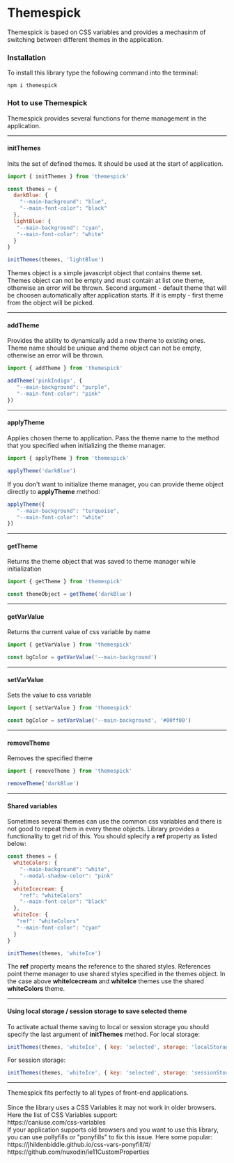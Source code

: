 # Themespick
Themespick is based on CSS variables and provides a mechasinm of switching between different themes in the application.

<h3>Installation</h3>
To install this library type the following command into the terminal:

```
npm i themespick
```

<h3>Hot to use Themespick</h3>

Themespick provides several functions for theme management in the application.
<hr>
<h4>initThemes</h4>
Inits the set of defined themes. It should be used at the start of application.

```javascript
import { initThemes } from 'themespick'
```

```javascript
const themes = {
  darkBlue: {
    "--main-background": "blue",
    "--main-font-color": "black"
  },
  lightBlue: {
   "--main-background": "cyan",
   "--main-font-color": "white"
  }
}

initThemes(themes, 'lightBlue')

```
Themes object is a simple javascript object that contains theme set. Themes object can not be empty and must contain at list one theme, otherwise an error will be thrown. Second argument - default theme that will be choosen automatically after application starts. If it is empty - first theme from the object will be picked.

<hr>
<h4>addTheme</h4>
Provides the ability to dynamically add a new theme to existing ones. Theme name should be unique and theme object can not be empty, otherwise an error will be thrown.

```javascript
import { addTheme } from 'themespick'
```

```javascript
addTheme('pinkIndigo', {
   "--main-background": "purple",
   "--main-font-color": "pink"
})
```

<hr>
<h4>applyTheme</h4>
Applies chosen theme to application. Pass the theme name to the method that you specified when initializing the theme manager.

```javascript
import { applyTheme } from 'themespick'
```

```javascript
applyTheme('darkBlue')
```
If you don't want to initialize theme manager, you can provide theme object directly to <b>applyTheme</b> method:

```javascript
applyTheme({
   "--main-background": "turquoise",
   "--main-font-color": "white"
})
```

<hr>
<h4>getTheme</h4>
Returns the theme object that was saved to theme manager while initialization

```javascript
import { getTheme } from 'themespick'
```

```javascript
const themeObject = getTheme('darkBlue')
```

<hr>
<h4>getVarValue</h4>
Returns the current value of css variable by name

```javascript
import { getVarValue } from 'themespick'
```

```javascript
const bgColor = getVarValue('--main-background')
```

<hr>
<h4>setVarValue</h4>
Sets the value to css variable

```javascript
import { setVarValue } from 'themespick'
```

```javascript
const bgColor = setVarValue('--main-background', '#00ff00')
```

<hr>
<h4>removeTheme</h4>
Removes the specified theme

```javascript
import { removeTheme } from 'themespick'
```

```javascript
removeTheme('darkBlue')
```

<hr>
<h4>Shared variables</h4>
Sometimes several themes can use the common css variables and there is not good to repeat them in every theme objects. Library provides a functionality to get rid of this. You should splecify a <b>ref</b> property as listed below:

```javascript
const themes = {
  whiteColors: {
    "--main-background": "white",
    "--modal-shadow-color": "pink"
  },
  whiteIcecream: {
    "ref": "whiteColors"
    "--main-font-color": "black"
  },
  whiteIce: {
   "ref": "whiteColors"
   "--main-font-color": "cyan"
  }
}

initThemes(themes, 'whiteIce')
```
The <b>ref</b> property means the reference to the shared styles. References point theme manager to use shared styles specified in the themes object. In the case above <b>whiteIcecream</b> and <b>whiteIce</b> themes use the shared <b>whiteColors</b> theme.

<hr>
<h4>Using local storage / session storage to save selected theme</h4>
To activate actual theme saving to local or session storage you should specify the last argument of <b>initThemes</b> method.
For local storage:

```javascript
initThemes(themes, 'whiteIce', { key: 'selected', storage: 'localStorage' })
```
For session storage:

```javascript
initThemes(themes, 'whiteIce', { key: 'selected', storage: 'sessionStorage' })
```

<hr>
Themespick fits perfectly to all types of front-end applications.<br><br>
Since the library uses a CSS Variables it may not work in older browsers.<br>
Here the list of CSS Variables support:<br>
https://caniuse.com/css-variables
<br>
If your application supports old browsers and you want to use this library, you can use pollyfills or "ponyfills" to fix this issue. Here some popular: <br>
https://jhildenbiddle.github.io/css-vars-ponyfill/#/ <br>
https://github.com/nuxodin/ie11CustomProperties <br>
